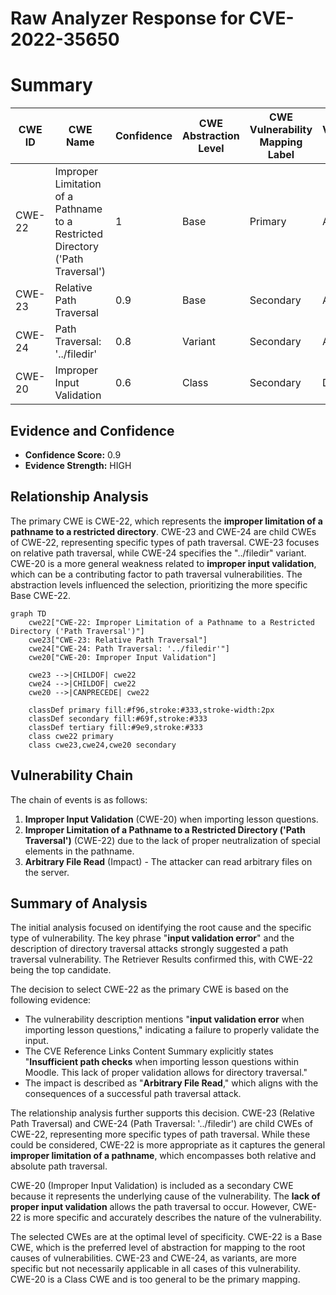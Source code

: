 # Raw Analyzer Response for CVE-2022-35650

# Summary
| CWE ID | CWE Name | Confidence | CWE Abstraction Level | CWE Vulnerability Mapping Label | CWE-Vulnerability Mapping Notes |
|---|---|---|---|---|---|
| CWE-22 | Improper Limitation of a Pathname to a Restricted Directory ('Path Traversal') | 1 | Base | Primary | Allowed |
| CWE-23 | Relative Path Traversal | 0.9 | Base | Secondary | Allowed |
| CWE-24 | Path Traversal: '../filedir' | 0.8 | Variant | Secondary | Allowed |
| CWE-20 | Improper Input Validation | 0.6 | Class | Secondary | Discouraged |

## Evidence and Confidence

*   **Confidence Score:** 0.9
*   **Evidence Strength:** HIGH

## Relationship Analysis
The primary CWE is CWE-22, which represents the **improper limitation of a pathname to a restricted directory**. CWE-23 and CWE-24 are child CWEs of CWE-22, representing specific types of path traversal. CWE-23 focuses on relative path traversal, while CWE-24 specifies the "../filedir" variant. CWE-20 is a more general weakness related to **improper input validation**, which can be a contributing factor to path traversal vulnerabilities. The abstraction levels influenced the selection, prioritizing the more specific Base CWE-22.

```mermaid
graph TD
    cwe22["CWE-22: Improper Limitation of a Pathname to a Restricted Directory ('Path Traversal')"]
    cwe23["CWE-23: Relative Path Traversal"]
    cwe24["CWE-24: Path Traversal: '../filedir'"]
    cwe20["CWE-20: Improper Input Validation"]
    
    cwe23 -->|CHILDOF| cwe22
    cwe24 -->|CHILDOF| cwe22
    cwe20 -->|CANPRECEDE| cwe22
    
    classDef primary fill:#f96,stroke:#333,stroke-width:2px
    classDef secondary fill:#69f,stroke:#333
    classDef tertiary fill:#9e9,stroke:#333
    class cwe22 primary
    class cwe23,cwe24,cwe20 secondary
```

## Vulnerability Chain
The chain of events is as follows:
1.  **Improper Input Validation** (CWE-20) when importing lesson questions.
2.  **Improper Limitation of a Pathname to a Restricted Directory ('Path Traversal')** (CWE-22) due to the lack of proper neutralization of special elements in the pathname.
3.  **Arbitrary File Read** (Impact) - The attacker can read arbitrary files on the server.

## Summary of Analysis
The initial analysis focused on identifying the root cause and the specific type of vulnerability. The key phrase "**input validation error**" and the description of directory traversal attacks strongly suggested a path traversal vulnerability. The Retriever Results confirmed this, with CWE-22 being the top candidate.

The decision to select CWE-22 as the primary CWE is based on the following evidence:

*   The vulnerability description mentions "**input validation error** when importing lesson questions," indicating a failure to properly validate the input.
*   The CVE Reference Links Content Summary explicitly states "**Insufficient path checks** when importing lesson questions within Moodle. This lack of proper validation allows for directory traversal."
*   The impact is described as "**Arbitrary File Read**," which aligns with the consequences of a successful path traversal attack.

The relationship analysis further supports this decision. CWE-23 (Relative Path Traversal) and CWE-24 (Path Traversal: '../filedir') are child CWEs of CWE-22, representing more specific types of path traversal. While these could be considered, CWE-22 is more appropriate as it captures the general **improper limitation of a pathname**, which encompasses both relative and absolute path traversal.

CWE-20 (Improper Input Validation) is included as a secondary CWE because it represents the underlying cause of the vulnerability. The **lack of proper input validation** allows the path traversal to occur. However, CWE-22 is more specific and accurately describes the nature of the vulnerability.

The selected CWEs are at the optimal level of specificity. CWE-22 is a Base CWE, which is the preferred level of abstraction for mapping to the root causes of vulnerabilities. CWE-23 and CWE-24, as variants, are more specific but not necessarily applicable in all cases of this vulnerability. CWE-20 is a Class CWE and is too general to be the primary mapping.